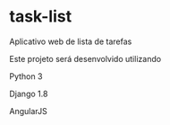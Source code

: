 # task-list
Aplicativo web de lista de tarefas

Este projeto será desenvolvido utilizando

Python 3

Django 1.8

AngularJS
